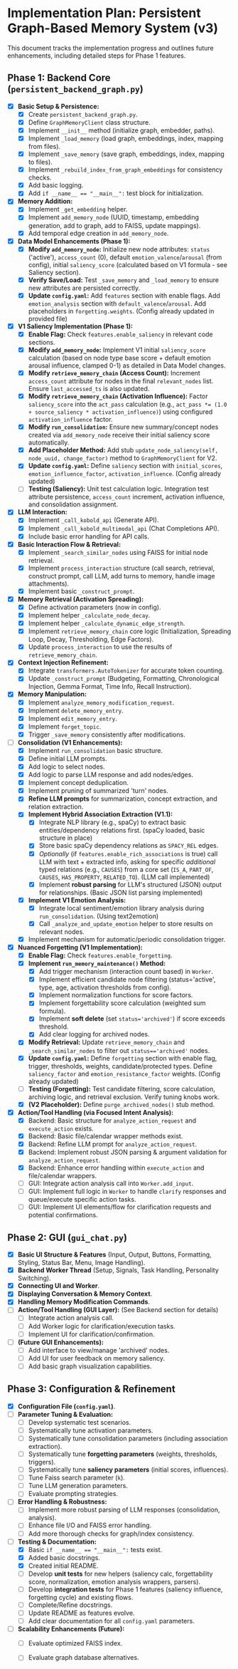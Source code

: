 # Implementation Plan: Persistent Graph-Based Memory System (v3)

This document tracks the implementation progress and outlines future enhancements, including detailed steps for Phase 1 features.

## Phase 1: Backend Core (`persistent_backend_graph.py`)

-   [x] **Basic Setup & Persistence:**
    -   [x] Create `persistent_backend_graph.py`.
    -   [x] Define `GraphMemoryClient` class structure.
    -   [x] Implement `__init__` method (initialize graph, embedder, paths).
    -   [x] Implement `_load_memory` (load graph, embeddings, index, mapping from files).
    -   [x] Implement `_save_memory` (save graph, embeddings, index, mapping to files).
    -   [x] Implement `_rebuild_index_from_graph_embeddings` for consistency checks.
    -   [x] Add basic logging.
    -   [x] Add `if __name__ == "__main__":` test block for initialization.
-   [x] **Memory Addition:**
    -   [x] Implement `_get_embedding` helper.
    -   [x] Implement `add_memory_node` (UUID, timestamp, embedding generation, add to graph, add to FAISS, update mappings).
    -   [x] Add temporal edge creation in `add_memory_node`.
-   [x] **Data Model Enhancements (Phase 1):**
    -   [x] **Modify `add_memory_node`:** Initialize new node attributes: `status` ('active'), `access_count` (0), default `emotion_valence`/`arousal` (from config), initial `saliency_score` (calculated based on V1 formula - see Saliency section).
    -   [x] **Verify Save/Load:** Test `_save_memory` and `_load_memory` to ensure new attributes are persisted correctly.
    -   [x] **Update `config.yaml`:** Add `features` section with enable flags. Add `emotion_analysis` section with `default_valence`/`arousal`. Add placeholders in `forgetting.weights`. (Config already updated in provided file)
-   [x] **V1 Saliency Implementation (Phase 1):**
    -   [x] **Enable Flag:** Check `features.enable_saliency` in relevant code sections.
    * [x] **Modify `add_memory_node`:** Implement V1 initial `saliency_score` calculation (based on node type base score + default emotion arousal influence, clamped 0-1) as detailed in Data Model changes.
    * [x] **Modify `retrieve_memory_chain` (Access Count):** Increment `access_count` attribute for nodes in the final `relevant_nodes` list. Ensure `last_accessed_ts` is also updated.
    * [x] **Modify `retrieve_memory_chain` (Activation Influence):** Factor `saliency_score` into the `act_pass` calculation (e.g., `act_pass *= (1.0 + source_saliency * activation_influence)`) using configured `activation_influence` factor.
    * [x] **Modify `run_consolidation`:** Ensure new summary/concept nodes created via `add_memory_node` receive their initial saliency score automatically.
    * [x] **Add Placeholder Method:** Add stub `update_node_saliency(self, node_uuid, change_factor)` method to `GraphMemoryClient` for V2.
    * [x] **Update `config.yaml`:** Define `saliency` section with `initial_scores`, `emotion_influence_factor`, `activation_influence`. (Config already updated)
    * [ ] **Testing (Saliency):** Unit test calculation logic. Integration test attribute persistence, `access_count` increment, activation influence, and consolidation assignment.
-   [x] **LLM Interaction:**
    -   [x] Implement `_call_kobold_api` (Generate API).
    -   [x] Implement `_call_kobold_multimodal_api` (Chat Completions API).
    -   [x] Include basic error handling for API calls.
-   [x] **Basic Interaction Flow & Retrieval:**
    -   [x] Implement `_search_similar_nodes` using FAISS for initial node retrieval.
    -   [x] Implement `process_interaction` structure (call search, retrieval, construct prompt, call LLM, add turns to memory, handle image attachments).
    -   [x] Implement basic `_construct_prompt`.
-   [x] **Memory Retrieval (Activation Spreading):**
    -   [x] Define activation parameters (now in config).
    -   [x] Implement helper `_calculate_node_decay`.
    -   [x] Implement helper `_calculate_dynamic_edge_strength`.
    -   [x] Implement `retrieve_memory_chain` core logic (Initialization, Spreading Loop, Decay, Thresholding, Edge Factors).
    -   [x] Update `process_interaction` to use the results of `retrieve_memory_chain`.
-   [x] **Context Injection Refinement:**
    -   [x] Integrate `transformers.AutoTokenizer` for accurate token counting.
    -   [x] Update `_construct_prompt` (Budgeting, Formatting, Chronological Injection, Gemma Format, Time Info, Recall Instruction).
-   [x] **Memory Manipulation:**
    -   [x] Implement `analyze_memory_modification_request`.
    -   [x] Implement `delete_memory_entry`.
    -   [x] Implement `edit_memory_entry`.
    -   [x] Implement `forget_topic`.
    -   [x] Trigger `_save_memory` consistently after modifications.
-   [ ] **Consolidation (V1 Enhancements):**
    -   [x] Implement `run_consolidation` basic structure.
    -   [x] Define initial LLM prompts.
    -   [x] Add logic to select nodes.
    -   [x] Add logic to parse LLM response and add nodes/edges.
    -   [x] Implement concept deduplication.
    -   [x] Implement pruning of summarized 'turn' nodes.
    -   [x] **Refine LLM prompts** for summarization, concept extraction, and relation extraction.
    -   [x] **Implement Hybrid Association Extraction (V1.1):**
        -   [x] Integrate NLP library (e.g., spaCy) to extract basic entities/dependency relations first. (spaCy loaded, basic structure in place)
        -   [x] Store basic spaCy dependency relations as `SPACY_REL` edges.
        -   [x] *Optionally* (if `features.enable_rich_associations` is true) call LLM with text + extracted info, asking for specific *additional* typed relations (e.g., `CAUSES`) from a core set (`IS_A`, `PART_OF`, `CAUSES`, `HAS_PROPERTY`, `RELATED_TO`). (LLM call implemented)
        -   [x] Implement **robust parsing** for LLM's structured (JSON) output for relationships. (Basic JSON list parsing implemented)
    -   [x] **Implement V1 Emotion Analysis:**
        -   [x] Integrate local sentiment/emotion library analysis during `run_consolidation`. (Using text2emotion)
        -   [x] Call `_analyze_and_update_emotion` helper to store results on relevant nodes.
    -   [x] Implement mechanism for automatic/periodic consolidation trigger.
-   [x] **Nuanced Forgetting (V1 Implementation):**
    -   [x] **Enable Flag:** Check `features.enable_forgetting`.
    * [x] **Implement `run_memory_maintenance()` Method:**
        -   [x] Add trigger mechanism (interaction count based) in `Worker`.
        -   [x] Implement efficient candidate node filtering (status='active', type, age, activation thresholds from config).
        -   [x] Implement normalization functions for score factors.
        -   [x] Implement forgettability score calculation (weighted sum formula).
        -   [x] Implement **soft delete** (set `status='archived'`) if score exceeds threshold.
        -   [x] Add clear logging for archived nodes.
    * [x] **Modify Retrieval:** Update `retrieve_memory_chain` and `_search_similar_nodes` to filter out `status=='archived'` nodes.
    * [x] **Update `config.yaml`:** Define `forgetting` section with enable flag, trigger, thresholds, weights, candidate/protected types. Define `saliency_factor` and `emotion_resistance_factor` weights. (Config already updated)
    * [ ] **Testing (Forgetting):** Test candidate filtering, score calculation, archiving logic, and retrieval exclusion. Verify tuning knobs work.
    * [x] **(V2 Placeholder):** Define `purge_archived_nodes()` stub method.
-   [x] **Action/Tool Handling (via Focused Intent Analysis):**
    -   [x] Backend: Basic structure for `analyze_action_request` and `execute_action` exists.
    -   [x] Backend: Basic file/calendar wrapper methods exist.
    -   [x] Backend: Refine LLM prompt for `analyze_action_request`.
    -   [x] Backend: Implement robust JSON parsing & argument validation for `analyze_action_request`.
    -   [x] Backend: Enhance error handling within `execute_action` and file/calendar wrappers.
    -   [ ] GUI: Integrate action analysis call into `Worker.add_input`.
    -   [ ] GUI: Implement full logic in `Worker` to handle `clarify` responses and queue/execute specific action tasks.
    -   [ ] GUI: Implement UI elements/flow for clarification requests and potential confirmations.

## Phase 2: GUI (`gui_chat.py`)

-   [x] **Basic UI Structure & Features** (Input, Output, Buttons, Formatting, Styling, Status Bar, Menu, Image Handling).
-   [x] **Backend Worker Thread** (Setup, Signals, Task Handling, Personality Switching).
-   [x] **Connecting UI and Worker**.
-   [x] **Displaying Conversation & Memory Context**.
-   [x] **Handling Memory Modification Commands**.
-   [ ] **Action/Tool Handling (GUI Layer):** (See Backend section for details)
    -   [ ] Integrate action analysis call.
    -   [ ] Add Worker logic for clarification/execution tasks.
    -   [ ] Implement UI for clarification/confirmation.
-   [ ] **(Future GUI Enhancements):**
    -   [ ] Add interface to view/manage 'archived' nodes.
    -   [ ] Add UI for user feedback on memory saliency.
    -   [ ] Add basic graph visualization capabilities.

## Phase 3: Configuration & Refinement

-   [x] **Configuration File (`config.yaml`)**.
-   [ ] **Parameter Tuning & Evaluation:**
    -   [ ] Develop systematic test scenarios.
    -   [ ] Systematically tune activation parameters.
    -   [ ] Systematically tune consolidation parameters (including association extraction).
    -   [ ] Systematically tune **forgetting parameters** (weights, thresholds, triggers).
    -   [ ] Systematically tune **saliency parameters** (initial scores, influences).
    -   [ ] Tune Faiss search parameter (`k`).
    -   [ ] Tune LLM generation parameters.
    -   [ ] Evaluate prompting strategies.
-   [ ] **Error Handling & Robustness:**
    -   [ ] Implement more robust parsing of LLM responses (consolidation, analysis).
    -   [ ] Enhance file I/O and FAISS error handling.
    -   [ ] Add more thorough checks for graph/index consistency.
-   [ ] **Testing & Documentation:**
    -   [x] Basic `if __name__ == "__main__":` tests exist.
    -   [x] Added basic docstrings.
    -   [x] Created initial README.
    -   [ ] Develop **unit tests** for new helpers (saliency calc, forgettability score, normalization, emotion analysis wrappers, parsers).
    -   [ ] Develop **integration tests** for Phase 1 features (saliency influence, forgetting cycle) and existing flows.
    -   [ ] Complete/Refine docstrings.
    -   [ ] Update README as features evolve.
    -   [ ] Add clear documentation for all `config.yaml` parameters.
-   [ ] **Scalability Enhancements (Future):**
    -   [ ] Evaluate optimized FAISS index.
    -   [ ] Evaluate graph database alternatives.

